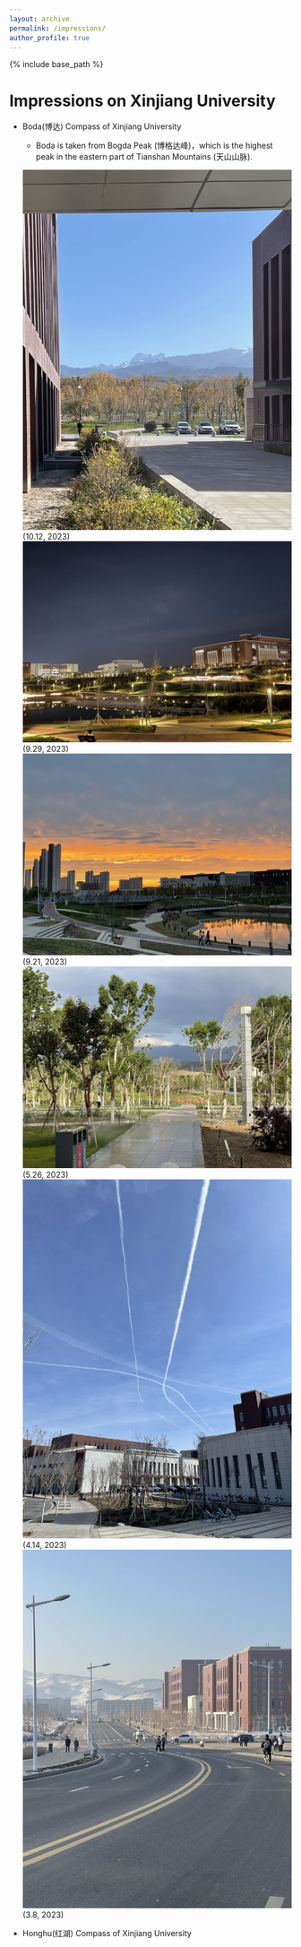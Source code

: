 ```yaml
---
layout: archive
permalink: /impressions/
author_profile: true
---
```


{% include base_path %}

Impressions on Xinjiang University
======
* Boda(博达) Compass of Xinjiang University
  * Boda is taken from Bogda Peak (博格达峰)，which is the highest peak in the eastern part of Tianshan Mountains (天山山脉).
    
  ![](/images/boda4.jpeg)
  (10.12, 2023)
  ![](/images/boda1.jpeg)
  (9.29, 2023)
  ![](/images/boda2.jpeg)
  (9.21, 2023)
  ![](/images/boda3.jpeg)
  (5.26, 2023)
  ![](/images/boda6.jpeg)
  (4.14, 2023)
  ![](/images/boda5.jpeg)
  (3.8, 2023)

* Honghu(红湖) Compass of Xinjiang University
